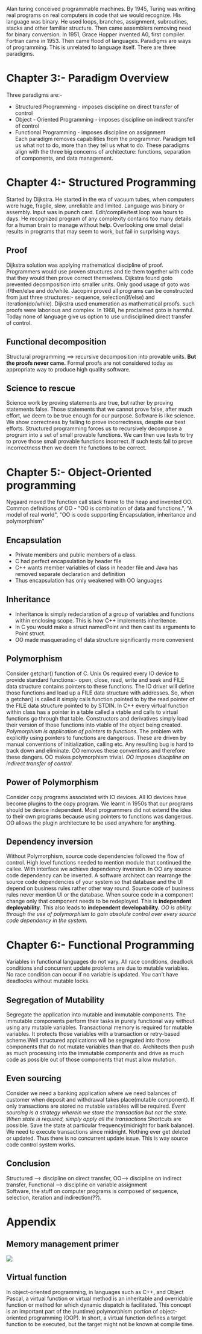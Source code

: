 Alan turing conceived programmable machines. By 1945, Turing was writing real programs on real computers in code that we would recognize. His language was binary. He used loops, branches, assignment, subroutines, stacks and other familiar structure. Then came assemblers removing need for binary conversion. In 1951, Grace Hopper invented A0, first compiler. Fortran came in 1953. Then came flood of languages.
Paradigms are ways of programming. This is unrelated to language itself. There are three paradigms.

# Chapter 3:- Paradigm Overview
Three paradigms are:-
- Structured Programming - imposes discipline on direct transfer of control
- Object - Oriented Programming - imposes discipline on indirect transfer of control
- Functional Programming - imposes discipline on assignment<br>
Each paradigm removes capabilities from the programmer. Paradigm tell us what not to do, more than they tell us what to do. These paradigms align with the three big concerns of architecture: functions, separation of components, and data management.

# Chapter 4:- Structured Programming
Started by Dijkstra. He started in the era of vacuum tubes, when computers were huge, fragile, slow, unreliable and limited. Language was binary or assembly. Input was in punch card. Edit/compile/test loop was hours to days. He recognized program of any complexity contains too many details for a human brain to manage without help. Overlooking one small detail results in programs that may seem to work, but fail in surprising ways.
## Proof
Dijkstra solution was applying mathematical discipline of proof. Programmers would use proven structures and tie them together with code that they would then prove correct themselves. Dijkstra found goto prevented decomposition into smaller units. Only good usage of goto was if/then/else and do/while. Jacopini proved all programs can be constructed from just three structures:- sequence, selection(if/else) and iteration(do/while). Dijkstra used enumeration as mathematical proofs. such proofs were laborious and complex. In 1968, he proclaimed goto is harmful. Today none of language give us option to use undisciplined direct transfer of control.
## Functional decomposition
Structural programming ==> recursive decomposition into provable units. **But the proofs never came.** Formal proofs are not considered today as appropriate way to produce high quality software.
## Science to rescue
Science work by proving statements are true, but rather by proving statements false. Those statements that we cannot prove false, after much effort, we deem to be true enough for our purpose. Software is like science. We show correctness by failing to prove incorrectness, despite our best efforts. Structured programming forces us to recursively decompose a program into a set of small provable functions. We can then use tests to try to prove those small provable functions incorrect. If such tests fail to prove incorrectness then we deem the functions to be correct.

# Chapter 5:- Object-Oriented programming
Nygaard moved the function call stack frame to the heap and invented OO.  Common definitions of OO - "OO is combination of data and functions.", "A model of real world", "OO is code supporting Encapsulation, inheritance and polymorphism"
## Encapsulation
- Private members and public members of a class.
- C had perfect encapsulation by header file
- C++ wants member variables of class in header file and Java has removed separate declaration and definition
- Thus encapsulation has only weakened with OO languages
## Inheritance
- Inheritance is simply redeclaration of a group of variables and functions within enclosing scope. This is how C++ implements inheritence.
- In C you would make a struct namedPoint and then cast its arguments to Point struct.
- OO made masquerading of data structure significantly more convenient
## Polymorphism
Consider getchar() function of C. Unix Os required every IO device to provide standard functions:- open, close, read, write and seek and FILE data structure contains pointers to these functions. The IO driver will define those functions and load up a FILE data structure with addresses. So, when a getchar() is called it simply calls function pointed to by the read pointer of the FILE data structure pointed to by STDIN.  In C++ every virtual function within class has a pointer in a table called a vtable and calls to virtual functions go through that table. Constructors and derivatives simply load their version of those functions into vtable of the object being created.
_Polymorphism is application of pointers to functions._
The problem with explicitly using pointers to functions are dangerous. These are driven by manual conventions of initialization, calling etc. Any resulting bug is hard to track down and eliminate. OO removes these conventions and therefore these dangers. OO makes polymorphism trivial.
_OO imposes discipline on indirect transfer of control._
## Power of Polymorphism
Consider copy programs associated with IO devices. All IO devices have become plugins to the copy program. We learnt in 1950s that our programs should be device independent. Most programmers did not extend the idea to their own programs because using pointers to functions was dangerous. OO allows the plugin architecture to be used anywhere for anything.
## Dependency inversion
Without Polymorphism, source code dependencies followed the flow of control. High level functions needed to mention module that continued the callee. With interface we achieve dependency inversion. In OO any source code dependency can be inverted. A software architect can rearrange the source code dependencies of your system so that database and the UI depend on business rules rather other way round. Source code of business rules never mention UI or the database. When source code in a component change only that component needs to be redeployed. This is **independent deployability.** This also leads to **independent developability.**
_OO is ability through the use of polymorphism to gain absolute control over every source code dependency in the system._

# Chapter 6:- Functional Programming   
Variables in functional languages do not vary. All race conditions, deadlock conditions and concurrent update problems are due to mutable variables. No race condition can occur if no variable is updated. You can't have deadlocks without mutable locks.
## Segregation of  Mutability
Segregate the application into mutable and immutable components. The immutable components perform their tasks in purely functional way without using any mutable variables. Transactional memory is required for mutable variables. It protects those variables with a transaction or retry-based scheme.Well structured applications will be segregated into those components that do not mutate variables than that do. Architects then push as much processing into the immutable components and drive as much code as possible out of those components that must allow mutation.
## Even sourcing
Consider we need a banking application where we need balances of customer when deposit and withdrawal takes place(mutable component). If only transactions are stored no mutable variables will be required.
_Event sourcing is a strategy wherein we store the transaction but not the state. When state is required, simply apply all the transactions_
Shortcuts are possible. Save the state at particular frequency(midnight for bank balance). We need to execute transactions since midnight. Nothing ever get deleted or updated. Thus there is no concurrent update issue. This is way source code control system works.
## Conclusion
Structured --> discipline on direct transfer, OO--> discipline on indirect transfer, Functional --> discipline on variable assignment<br>
Software, the stuff on computer programs is composed of sequence, selection, iteration and indirection(??).

# Appendix
## Memory management primer
![](media/Memory%20management.png)
## Virtual function
In object-oriented programming, in languages such as C++, and Object Pascal, a virtual function or virtual method is an inheritable and overridable function or method for which dynamic dispatch is facilitated. This concept is an important part of the (runtime) polymorphism portion of object-oriented programming (OOP). In short, a virtual function defines a target function to be executed, but the target might not be known at compile time.

